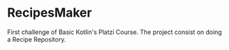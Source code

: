 # RecipesMaker
First challenge of Basic Kotlin's Platzi Course. The project consist on doing a Recipe Repository.
